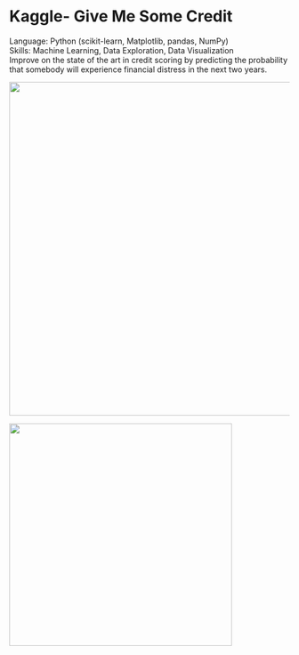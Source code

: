 # Kaggle- Give Me Some Credit
Language: Python (scikit-learn, Matplotlib, pandas, NumPy) </br> 
Skills: Machine Learning, Data Exploration, Data Visualization </br>
Improve on the state of the art in credit scoring by predicting the probability that somebody will experience 
financial distress in the next two years.

<p align="left">
  <img src="table.JPG" width="600"/>
</p>
<p align="left">
  <img src="hist.JPG" width="400"/>
</p>
